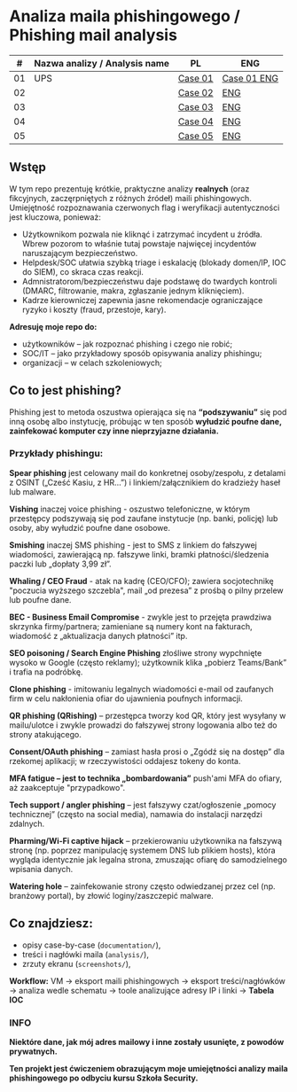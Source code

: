 # Analiza maila phishingowego / Phishing mail analysis

| #  | Nazwa analizy / Analysis name            | PL                                     | ENG                                         
|----|--------------------------|----------------------------------------|---------------------------------------------|
| 01 | UPS   | [Case 01](documentation/case-01-netflix.md) | [Case 01 ENG](documentation/case-01-netflix-ENG.md) |
| 02 |        | [Case 02](documentation/case-02-m365-reauth.md) | [ENG](documentation/case-02-m365-reauth-ENG.md) | 
| 03 |          | [Case 03](documentation/case-03-godaddy-billing.md) | [ENG](documentation/case-03-godaddy-billing-ENG.md) |
| 04 |           | [Case 04](documentation/case-04-parcel-fee.md) | [ENG](documentation/case-04-parcel-fee-ENG.md) |
| 05 |          | [Case 05](documentation/case-05-webmail-quota.md) | [ENG](documentation/case-05-webmail-quota-ENG.md) |


## Wstęp

W tym repo prezentuję krótkie, praktyczne analizy **realnych** (oraz fikcyjnych, zaczęrpniętych z różnych źródeł) maili phishingowych. Umiejętność rozpoznawania czerwonych flag i weryfikacji autentyczności jest kluczowa, ponieważ:

- Użytkownikom pozwala nie kliknąć i zatrzymać incydent u źródła. Wbrew pozorom to właśnie tutaj powstaje najwięcej incydentów naruszającym bezpieczeństwo.
- Helpdesk/SOC ułatwia szybką triage i eskalację (blokady domen/IP, IOC do SIEM), co skraca czas reakcji.
- Admnistratorom/bezpieczeństwu daje podstawę do twardych kontroli (DMARC, filtrowanie, makra, zgłaszanie jednym kliknięciem).
- Kadrze kierowniczej zapewnia jasne rekomendacje ograniczające ryzyko i koszty (fraud, przestoje, kary).

**Adresuję moje repo do:**
- użytkowników – jak rozpoznać phishing i czego nie robić;
- SOC/IT – jako przykładowy sposób opisywania analizy phishingu;
- organizacji – w celach szkoleniowych;

## Co to jest phishing?
Phishing jest to metoda oszustwa opierająca się na **“podszywaniu”** się pod inną osobę albo instytucję, próbując w ten sposób **wyłudzić poufne dane, zainfekować komputer czy inne nieprzyjazne działania.**

### Przykłady phishingu:

**Spear phishing** jest celowany mail do konkretnej osoby/zespołu, z detalami z OSINT („Cześć Kasiu, z HR…”) i linkiem/załącznikiem do kradzieży haseł lub malware.

**Vishing** inaczej voice phishing - oszustwo telefoniczne, w którym przestępcy podszywają się pod zaufane instytucje (np. banki, policję) lub osoby, aby wyłudzić poufne dane osobowe.

**Smishing** inaczej SMS phishing - jest to SMS z linkiem do fałszywej wiadomości, zawierającą np. fałszywe linki, bramki płatności/śledzenia paczki lub „dopłaty 3,99 zł”.

**Whaling / CEO Fraud** - atak na kadrę (CEO/CFO); zawiera socjotechnikę "poczucia wyższego szczebla", mail „od prezesa” z prośbą o pilny przelew lub poufne dane.

**BEC - Business Email Compromise** - zwykle jest to przejęta prawdziwa skrzynka firmy/partnera; zamieniane są numery kont na fakturach, wiadomość z „aktualizacja danych płatności” itp. 

**SEO poisoning / Search Engine Phishing** złośliwe strony wypchnięte wysoko w Google (często reklamy); użytkownik klika „pobierz Teams/Bank” i trafia na podróbkę.

**Clone phishing** - imitowaniu legalnych wiadomości e-mail od zaufanych firm w celu nakłonienia ofiar do ujawnienia poufnych informacji.

**QR phishing (QRishing)** – przestępca tworzy kod QR, który jest wysyłany w mailu/ulotce i zwykle prowadzi do fałszywej strony logowania albo też do strony atakującego.

**Consent/OAuth phishing** – zamiast hasła prosi o „Zgódź się na dostęp” dla rzekomej aplikacji; w rzeczywistości oddajesz tokeny do konta.

**MFA fatigue – jest to technika „bombardowania”** push'ami MFA do ofiary, aż zaakceptuje "przypadkowo".

**Tech support / angler phishing** – jest fałszywy czat/ogłoszenie „pomocy technicznej” (często na social media), namawia do instalacji narzędzi zdalnych.

**Pharming/Wi-Fi captive hijack** – przekierowaniu użytkownika na fałszywą stronę (np. poprzez manipulację systemem DNS lub plikiem hosts), która wygląda identycznie jak legalna strona, zmuszając ofiarę do samodzielnego wpisania danych.

**Watering hole** – zainfekowanie strony często odwiedzanej przez cel (np. branżowy portal), by złowić loginy/zaszczepić malware.


## Co znajdziesz:
- opisy case-by-case (`documentation/`),
- treści i nagłówki maila (`analysis/`),  
- zrzuty ekranu (`screenshots/`),  

**Workflow:**
VM → eksport maili phishingowych -> eksport treści/nagłówków →  analiza wedle schematu -> toole analizujące adresy IP i linki → **Tabela IOC** 


### INFO
**Niektóre dane, jak mój adres mailowy i inne zostały usunięte, z powodów prywatnych.**

**Ten projekt jest ćwiczeniem obrazującym moje umiejętności analizy maila phishingowego po odbyciu kursu Szkoła Security.**
